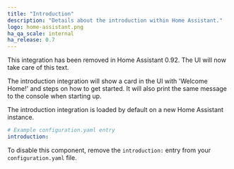 ```yaml
---
title: "Introduction"
description: "Details about the introduction within Home Assistant."
logo: home-assistant.png
ha_qa_scale: internal
ha_release: 0.7
---
```


<div class='note warning'>
This integration has been removed in Home Assistant 0.92. The UI will now take care of this text.
</div>

The introduction integration will show a card in the UI with 'Welcome Home!' and steps on how to get started. It will also print the same message to the console when starting up.

The introduction integration is loaded by default on a new Home Assistant instance.

```yaml
# Example configuration.yaml entry
introduction:
```

To disable this component, remove the `introduction:` entry from your `configuration.yaml` file.
